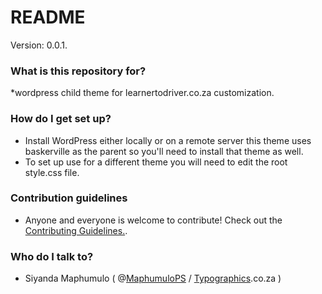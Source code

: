# README #

Version: 0.0.1.

### What is this repository for? ###

*wordpress child theme for learnertodriver.co.za customization.

### How do I get set up? ###

* Install WordPress either locally or on a remote server this theme uses baskerville as the parent so you'll need to install that theme as well.
* To set up use for a different theme you will need to edit the root style.css file.

### Contribution guidelines ###

* Anyone and everyone is welcome to contribute! Check out the [Contributing Guidelines.](www.google.com).

### Who do I talk to? ###

* Siyanda Maphumulo ( @[MaphumuloPS](https://twitter.com/MaphumuloPS) / [Typographics](https://typographics.co.za).co.za  )
